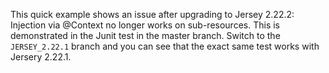 This quick example shows an issue after upgrading to Jersey 2.22.2: Injection via @Context no longer works on sub-resources. This is demonstrated in the Junit test in the master branch. Switch to the `JERSEY_2.22.1` branch and you can see that the exact same test works with Jersery 2.22.1.